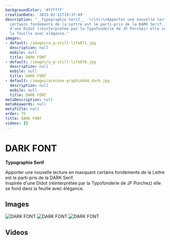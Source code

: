 ```yaml
---
backgroundColor: '#ffffff'
creationDate: '2015-02-11T19:37:49'
description: "__Typographie Serif__  \r\n\r\nApporter une nouvelle lecture en masquant
  certains fondements de la Lettre est le parti-pris de la DARK Serif.  \r\nInspirée
  d'une Didot (réinterprétée par la Typofonderie de JF Porchez) elle se fond dans
  la feuille avec élégance."
images:
- default: /images/a_g-still-life071.jpg
  description: null
  mobile: null
  title: DARK FONT
- default: /images/a_g-still-life070.jpg
  description: null
  mobile: null
  title: DARK FONT
- default: /images/acetone-graphik044_dark.jpg
  description: null
  mobile: null
  title: DARK FONT
metaDescription: null
metaKeywords: null
metaTitle: null
order: 75
title: DARK FONT
videos: []
---
```


# DARK FONT

__Typographie Serif__  

Apporter une nouvelle lecture en masquant certains fondements de la Lettre est le parti-pris de la DARK Serif.  
Inspirée d'une Didot (réinterprétée par la Typofonderie de JF Porchez) elle se fond dans la feuille avec élégance.

## Images

![DARK FONT](/images/a_g-still-life071.jpg)
![DARK FONT](/images/a_g-still-life070.jpg)
![DARK FONT](/images/acetone-graphik044_dark.jpg)

## Videos